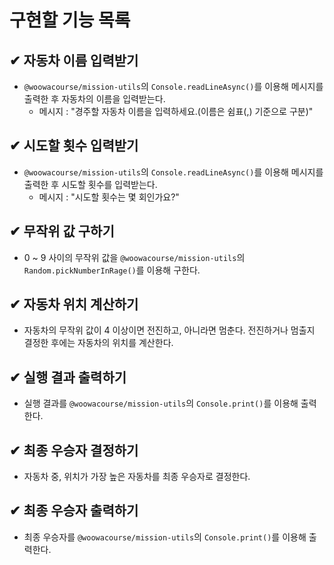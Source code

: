 # 구현할 기능 목록

## ✔ 자동차 이름 입력받기

- `@woowacourse/mission-utils`의 `Console.readLineAsync()`를 이용해 메시지를 출력한 후 자동차의 이름을 입력받는다.
  - 메시지 : "경주할 자동차 이름을 입력하세요.(이름은 쉼표(,) 기준으로 구분)"

## ✔ 시도할 횟수 입력받기

- `@woowacourse/mission-utils`의 `Console.readLineAsync()`를 이용해 메시지를 출력한 후 시도할 횟수를 입력받는다.
  - 메시지 : "시도할 횟수는 몇 회인가요?"

## ✔ 무작위 값 구하기

- 0 ~ 9 사이의 무작위 값을 `@woowacourse/mission-utils`의 `Random.pickNumberInRage()`를 이용해 구한다.

## ✔ 자동차 위치 계산하기

- 자동차의 무작위 값이 4 이상이면 전진하고, 아니라면 멈춘다. 전진하거나 멈출지 결정한 후에는 자동차의 위치를 계산한다.

## ✔ 실행 결과 출력하기

- 실행 결과를 `@woowacourse/mission-utils`의 `Console.print()`를 이용해 출력한다.

## ✔ 최종 우승자 결정하기

- 자동차 중, 위치가 가장 높은 자동차를 최종 우승자로 결정한다.

## ✔ 최종 우승자 출력하기

- 최종 우승자를 `@woowacourse/mission-utils`의 `Console.print()`를 이용해 출력한다.

